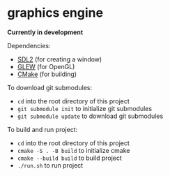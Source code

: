 # graphics engine

**Currently in development**

Dependencies:
- [SDL2](https://www.libsdl.org/download-2.0.php) (for creating a window)
- [GLEW](http://glew.sourceforge.net/) (for OpenGL)
- [CMake](https://cmake.org/download/) (for building)

To download git submodules:
- ```cd``` into the root directory of this project
- ```git submodule init``` to initialize git submodules
- ```git submodule update``` to download git submodules

To build and run project:
- ```cd``` into the root directory of this project
- ```cmake -S . -B build``` to initialize cmake
- ```cmake --build build``` to build project
- ```./run.sh``` to run project